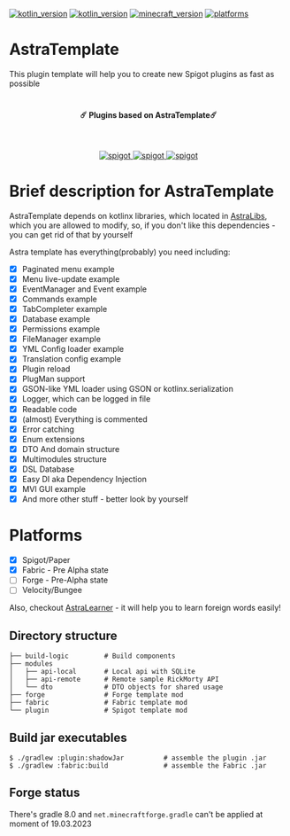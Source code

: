 [![kotlin_version](https://img.shields.io/badge/kotlin-1.8.10-blueviolet?style=flat-square)](https://github.com/Astra-Interactive/AstraLibs)
[![kotlin_version](https://img.shields.io/badge/java-19-blueviolet?style=flat-square)](https://github.com/Astra-Interactive/AstraLibs)
[![minecraft_version](https://img.shields.io/badge/minecraft-1.19.4-green?style=flat-square)](https://github.com/Astra-Interactive/AstraLibs)
[![platforms](https://img.shields.io/badge/platform-spigot%7Cfabric%7Cforge-blue?style=flat-square)](https://github.com/Astra-Interactive/AstraLibs)
# AstraTemplate
This plugin template will help you to create new Spigot plugins as fast as possible
# 
<h4 align="center">☄️ Plugins based on AstraTemplate☄️ </h4>
</br>
<p align="center">
    <a href="https://github.com/Astra-Interactive/AstraLibs">
        <img alt="spigot" src="https://img.shields.io/badge/github-AstraLibs-1B76CA"/>
    </a>    
    <a href="https://www.spigotmc.org/resources/astra-market.99114/">
        <img alt="spigot" src="https://img.shields.io/badge/github-AstraMarket-1B76CA"/>
    </a>
    <a href="https://www.spigotmc.org/resources/simple-rating.103317/">
        <img alt="spigot" src="https://img.shields.io/badge/github-SimpleRating-1B76CA"/>
    </a>
</p>

# Brief description for AstraTemplate

AstraTemplate depends on kotlinx libraries, which located in [AstraLibs](https://github.com/Asrta-Interactive/AstraTemplate/wiki/AstraLibs), which you are allowed to modify, so, if you don't like this dependencies - you can get rid of that by yourself
 

Astra template has everything(probably) you need including:
- [x] Paginated menu example
- [x] Menu live-update example
- [x] EventManager and Event example
- [x] Commands example
- [x] TabCompleter example
- [x] Database example
- [x] Permissions example
- [x] FileManager example
- [x] YML Config loader example
- [x] Translation config example
- [x] Plugin reload
- [x] PlugMan support
- [x] GSON-like YML loader using GSON or kotlinx.serialization
- [x] Logger, which can be logged in file
- [x] Readable code
- [x] (almost) Everything is commented
- [x] Error catching
- [x] Enum extensions
- [x] DTO And domain structure
- [x] Multimodules structure
- [x] DSL Database
- [x] Easy DI aka Dependency Injection
- [x] MVI GUI example
- [x] And more other stuff - better look by yourself

# Platforms

- [x] Spigot/Paper
- [x] Fabric - Pre Alpha state
- [ ] Forge - Pre-Alpha state
- [ ] Velocity/Bungee

Also, checkout [AstraLearner](https://play.google.com/store/apps/details?id=com.makeevrserg.astralearner) - it will help you to learn foreign words easily!

## Directory structure
    
    ├── build-logic         # Build components
    ├── modules             
    │   ├── api-local       # Local api with SQLite
    │   ├── api-remote      # Remote sample RickMorty API
    │   └── dto             # DTO objects for shared usage
    ├── forge               # Forge template mod
    ├── fabric              # Fabric template mod
    └── plugin              # Spigot template mod
    
## Build jar executables
    $ ./gradlew :plugin:shadowJar          # assemble the plugin .jar
    $ ./gradlew :fabric:build              # assemble the Fabric .jar
## Forge status
There's gradle 8.0 and ```net.minecraftforge.gradle``` can't be applied at moment of 19.03.2023

